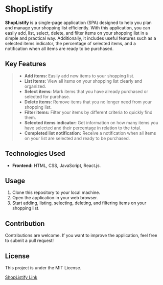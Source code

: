 #  ShopListify

**ShopListify** is a single-page application (SPA) designed to help you plan and manage your shopping list efficiently. With this application, you can easily add, list, select, delete, and filter items on your shopping list in a simple and practical way. Additionally, it includes useful features such as a selected items indicator, the percentage of selected items, and a notification when all items are ready to be purchased.

## Key Features

>-   **Add items:** Easily add new items to your shopping list.
>-   **List items:** View all items on your shopping list clearly and organized.
>-   **Select items:** Mark items that you have already purchased or selected for purchase.
>-   **Delete items:** Remove items that you no longer need from your shopping list.
>-   **Filter items:** Filter your items by different criteria to quickly find them.
>-   **Selected items indicator:** Get information on how many items you have selected and their percentage in relation to the total.
>-   **Completed list notification:** Receive a notification when all items on your list are selected and ready to be purchased.

## Technologies Used

-   **Frontend:** HTML, CSS, JavaScript, React.js.
## Usage

1.  Clone this repository to your local machine.
2.  Open the application in your web browser.
3.  Start adding, listing, selecting, deleting, and filtering items on your shopping list.

## Contribution

Contributions are welcome. If you want to improve the application, feel free to submit a pull request!

## License

This project is under the MIT License.

[ShopListify Link](https://shoplistify.netlify.app/)
